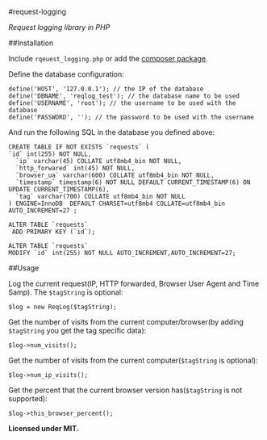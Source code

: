 #request-logging

*Request logging library in PHP*

##Installation

Include `rqeuest_logging.php` or add the [composer package][0].

Define the database configuration:

	define('HOST', '127.0.0.1'); // the IP of the database
	define('DBNAME', 'reqlog_test'); // the database name to be used
	define('USERNAME', 'root'); // the username to be used with the database
	define('PASSWORD', ''); // the password to be used with the username

And run the following SQL in the database you defined above:

	CREATE TABLE IF NOT EXISTS `requests` (
	`id` int(255) NOT NULL,
	  `ip` varchar(45) COLLATE utf8mb4_bin NOT NULL,
	  `http_forwared` int(45) NOT NULL,
	  `browser_ua` varchar(600) COLLATE utf8mb4_bin NOT NULL,
	  `timestamp` timestamp(6) NOT NULL DEFAULT CURRENT_TIMESTAMP(6) ON UPDATE CURRENT_TIMESTAMP(6),
	  `tag` varchar(700) COLLATE utf8mb4_bin NOT NULL
	) ENGINE=InnoDB  DEFAULT CHARSET=utf8mb4 COLLATE=utf8mb4_bin AUTO_INCREMENT=27 ;
	
	ALTER TABLE `requests`
	 ADD PRIMARY KEY (`id`);
	
	ALTER TABLE `requests`
	MODIFY `id` int(255) NOT NULL AUTO_INCREMENT,AUTO_INCREMENT=27;

##Usage

Log the current request(IP, HTTP forwarded, Browser User Agent and Time Samp). The `$tagString` is optional:

`$log = new ReqLog($tagString);`

Get the number of visits from the current computer/browser(by adding `$tagString` you get the tag specific data):

`$log->num_visits();`

Get the number of visits from the current computer(`$tagString` is optional):

`$log->num_ip_visits();`

Get the percent that the current browser version has(`$tagString` is not supported):

`$log->this_browser_percent();`

**Licensed under MIT.**

[0]: https://packagist.org/packages/abbe98/request-logging
